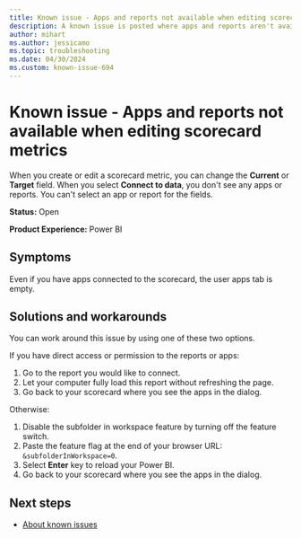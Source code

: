 ```yaml
---
title: Known issue - Apps and reports not available when editing scorecard metrics
description: A known issue is posted where apps and reports aren't available when editing scorecard metrics.
author: mihart
ms.author: jessicamo
ms.topic: troubleshooting  
ms.date: 04/30/2024
ms.custom: known-issue-694
---
```


# Known issue - Apps and reports not available when editing scorecard metrics

When you create or edit a scorecard metric, you can change the **Current** or **Target** field. When you select **Connect to data**, you don't see any apps or reports. You can't select an app or report for the fields.

**Status:** Open

**Product Experience:** Power BI

## Symptoms

Even if you have apps connected to the scorecard, the user apps tab is empty.

## Solutions and workarounds

You can work around this issue by using one of these two options.

If you have direct access or permission to the reports or apps:

1. Go to the report you would like to connect.
1. Let your computer fully load this report without refreshing the page.
1. Go back to your scorecard where you see the apps in the dialog.

Otherwise:

1. Disable the subfolder in workspace feature by turning off the feature switch.
1. Paste the feature flag at the end of your browser URL: `&subfolderInWorkspace=0`.
1. Select **Enter** key to reload your Power BI.
1. Go back to your scorecard where you see the apps in the dialog.

## Next steps

- [About known issues](https://support.fabric.microsoft.com/known-issues)
